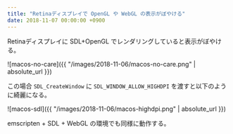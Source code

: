 ```yaml
---
title: "Retinaディスプレイで OpenGL や WebGL の表示がぼやける"
date: 2018-11-07 00:00:00 +0900
---
```


Retinaディスプレイに SDL+OpenGL でレンダリングしていると表示がぼやける。

![macos-no-care]({{ "/images/2018-11-06/macos-no-care.png" | absolute_url }})

この場合 `SDL_CreateWindow` に `SDL_WINDOW_ALLOW_HIGHDPI` を渡すと以下のように綺麗になる。

![macos-sdl]({{ "/images/2018-11-06/macos-highdpi.png" | absolute_url }})

emscripten + SDL + WebGL の環境でも同様に動作する。
